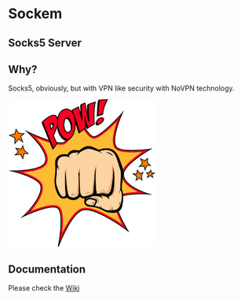 # Sockem
Socks5 Server
-----------------

## Why?
Socks5, obviously, but with VPN like security with NoVPN technology.

<img src="https://raw.githubusercontent.com/TekMonksGitHub/raw/master/sockem.png" width="300px" height="300px">

## Documentation
Please check the [Wiki](https://github.com/TekMonksGitHub/sockem/wiki)
